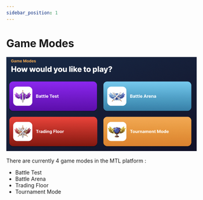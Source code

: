 ```yaml
---
sidebar_position: 1
---
```


# Game Modes

![TradingLeague](../../../static/features/gamemodes.png)

There are currently 4 game modes in the MTL platform :

- Battle Test
- Battle Arena
- Trading Floor
- Tournament Mode
